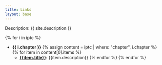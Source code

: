 ```yaml
---
title: Links
layout: base
---
```


Description: {{ site.description }}

{% for i in iptc %}
- **{{ i.chapter }}**
  {% assign content = iptc | where: "chapter", i.chapter %}
  {% for item in content[0].items %}
  - **<a href="{{item.url}}" target="_blank">{{item.title}}</a>**: {{item.description}}
  {% endfor %}
{% endfor %}